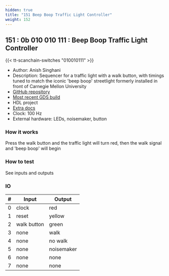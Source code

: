 ```yaml
---
hidden: true
title: "151 Beep Boop Traffic Light Controller"
weight: 152
---
```


## 151 : 0b 010 010 111 : Beep Boop Traffic Light Controller

{{< tt-scanchain-switches "010010111" >}}

* Author: Anish Singhani
* Description: Sequencer for a traffic light with a walk button, with timings tuned to match the iconic 'beep boop' streetlight formerly installed in front of Carnegie Mellon University
* [GitHub repository](https://github.com/asinghani/tt02-beepboop)
* [Most recent GDS build](https://github.com/asinghani/tt02-beepboop/actions/runs/3600275715)
* HDL project
* [Extra docs]()
* Clock: 100 Hz
* External hardware: LEDs, noisemaker, button



### How it works

Press the walk button and the traffic light will turn red, then the walk signal and 'beep boop' will begin

### How to test

See inputs and outputs

### IO

| # | Input        | Output       |
|---|--------------|--------------|
| 0 | clock  | red |
| 1 | reset  | yellow |
| 2 | walk button  | green |
| 3 | none  | walk |
| 4 | none  | no walk |
| 5 | none  | noisemaker |
| 6 | none  | none |
| 7 | none  | none |
